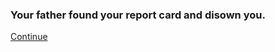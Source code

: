 ### Your father found your report card and disown you.

[Continue](../life-from-both-options/father-disowns.md)
